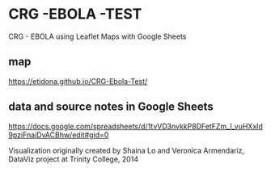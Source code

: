 # CRG -EBOLA -TEST
CRG - EBOLA using Leaflet Maps with Google Sheets

## map
https://etidona.github.io/CRG-Ebola-Test/

## data and source notes in Google Sheets
https://docs.google.com/spreadsheets/d/1tvVD3nvkkP8DFetFZm_l_vuHXxId9pziFnaiDvACBhw/edit#gid=0

Visualization originally created by Shaina Lo and Veronica Armendariz, DataViz project at Trinity College, 2014
